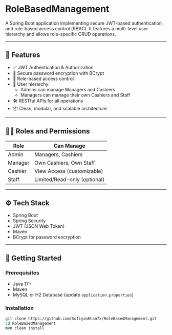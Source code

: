 # RoleBasedManagement

A Spring Boot application implementing secure JWT-based authentication and role-based access control (RBAC). It features a multi-level user hierarchy and allows role-specific CRUD operations.

---

## 🔐 Features

- ✅ JWT Authentication & Authorization
- 🔐 Secure password encryption with BCrypt
- 👤 Role-based access control
- 🧱 User hierarchy:
  - Admins can manage Managers and Cashiers
  - Managers can manage their own Cashiers and Staff
- 🛠️ RESTful APIs for all operations
- 📦 Clean, modular, and scalable architecture

---

## 🧑‍💻 Roles and Permissions

| Role     | Can Manage                      |
|----------|----------------------------------|
| Admin    | Managers, Cashiers              |
| Manager  | Own Cashiers, Own Staff         |
| Cashier  | View Access (customizable)      |
| Staff    | Limited/Read-only (optional)    |

---

## ⚙️ Tech Stack

- Spring Boot
- Spring Security
- JWT (JSON Web Token)
- Maven
- BCrypt for password encryption

---

## 🚀 Getting Started

### Prerequisites
- Java 17+
- Maven
- MySQL or H2 Database (update `application.properties`)

### Installation

```bash
git clone https://github.com/SofiyanKhan7x/RoleBasedManagement.git
cd RoleBasedManagement
mvn clean install
